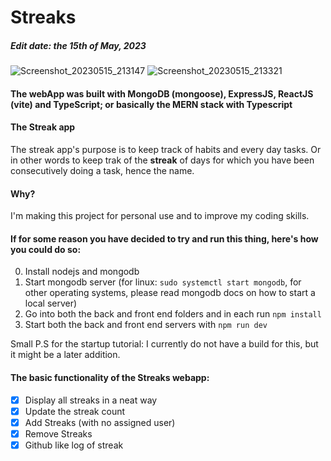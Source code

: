 # Streaks
##### Edit date: the 15th of May, 2023

![Screenshot_20230515_213147](https://github.com/yukinoyuu/Streaks/assets/56956339/0dab43fa-a849-40b2-9663-bcfda5a475cc)
![Screenshot_20230515_213321](https://github.com/yukinoyuu/Streaks/assets/56956339/e228f994-0bea-4ebd-8b05-8ed3d24cdfcb)

#### The webApp was built with MongoDB (mongoose), ExpressJS, ReactJS (vite) and TypeScript; or basically the MERN stack with Typescript

#### The Streak app
The streak app's purpose is to keep track of habits and every day tasks. Or in other words to keep trak of the **streak** of days for which you have been consecutively doing a task, hence the name.

#### Why?
I'm making this project for personal use and to improve my coding skills.

#### If for some reason you have decided to try and run this thing, here's how you could do so:
0. Install nodejs and mongodb
1. Start mongodb server (for linux: ```sudo systemctl start mongodb```, for other operating systems, please read mongodb docs on how to start a local server)
2. Go into both the back and front end folders and in each run ```npm install```
3. Start both the back and front end servers with ```npm run dev```

Small P.S for the startup tutorial:
I currently do not have a build for this, but it might be a later addition.

#### The basic functionality of the Streaks webapp:
- [x] Display all streaks in a neat way
- [x] Update the streak count
- [x] Add Streaks (with no assigned user)
- [x] Remove Streaks
- [x] Github like log of streak

